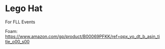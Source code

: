 # Lego Hat
For FLL Events

Foam: https://www.amazon.com/gp/product/B00069PFKK/ref=ppx_yo_dt_b_asin_title_o00_s00
